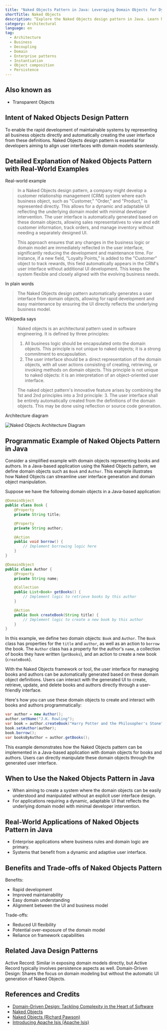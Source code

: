 ```yaml
---
title: "Naked Objects Pattern in Java: Leveraging Domain Objects for Dynamic UI Generation"
shortTitle: Naked Objects
description: “Explore the Naked Objects design pattern in Java. Learn how to dynamically create user interfaces from domain objects with examples and best practices.”
category: Architectural
language: en
tag:
  - Architecture
  - Business
  - Decoupling
  - Domain
  - Enterprise patterns
  - Instantiation
  - Object composition
  - Persistence
---
```


## Also known as

* Transparent Objects

## Intent of Naked Objects Design Pattern

To enable the rapid development of maintainable systems by representing all business objects directly and automatically creating the user interface from these definitions. Naked Objects design pattern is essential for developers aiming to align user interfaces with domain models seamlessly.

## Detailed Explanation of Naked Objects Pattern with Real-World Examples

Real-world example

> In a Naked Objects design pattern, a company might develop a customer relationship management (CRM) system where each business object, such as "Customer," "Order," and "Product," is represented directly. This allows for a dynamic and adaptable UI reflecting the underlying domain model with minimal developer intervention. The user interface is automatically generated based on these domain objects, allowing sales representatives to view and edit customer information, track orders, and manage inventory without needing a separately designed UI.
>
> This approach ensures that any changes in the business logic or domain model are immediately reflected in the user interface, significantly reducing the development and maintenance time. For instance, if a new field, "Loyalty Points," is added to the "Customer" object to track rewards, this field automatically appears in the CRM's user interface without additional UI development. This keeps the system flexible and closely aligned with the evolving business needs.

In plain words

> The Naked Objects design pattern automatically generates a user interface from domain objects, allowing for rapid development and easy maintenance by ensuring the UI directly reflects the underlying business model.

Wikipedia says

> Naked objects is an architectural pattern used in software engineering. It is defined by three principles:
>
> 1. All business logic should be encapsulated onto the domain objects. This principle is not unique to naked objects; it is a strong commitment to encapsulation.
> 2. The user interface should be a direct representation of the domain objects, with all user actions consisting of creating, retrieving, or invoking methods on domain objects. This principle is not unique to naked objects: it is an interpretation of an object-oriented user interface.
>
> The naked object pattern's innovative feature arises by combining the 1st and 2nd principles into a 3rd principle: 3. The user interface shall be entirely automatically created from the definitions of the domain objects. This may be done using reflection or source code generation.

Architecture diagram

![Naked Objects Architecture Diagram](./etc/naked-objects-architecture-diagram.png)


## Programmatic Example of Naked Objects Pattern in Java

Consider a simplified example with domain objects representing books and authors. In a Java-based application using the Naked Objects pattern, we define domain objects such as `Book` and `Author`. This example illustrates how Naked Objects can streamline user interface generation and domain object manipulation.

Suppose we have the following domain objects in a Java-based application:

````java
@DomainObject
public class Book {
    @Property
    private String title;

    @Property
    private String author;

    @Action
    public void borrow() {
        // Implement borrowing logic here
    }
}

@DomainObject
public class Author {
    @Property
    private String name;

    @Collection
    public List<Book> getBooks() {
        // Implement logic to retrieve books by this author
    }

    @Action
    public Book createBook(String title) {
        // Implement logic to create a new book by this author
    }
}
````

In this example, we define two domain objects: `Book` and `Author`. The `Book` class has properties for the `title` and `author`, as well as an action to `borrow` the book. The `Author` class has a property for the author's `name`, a collection of books they have written (`getBooks`), and an action to create a new book (`createBook`).

With the Naked Objects framework or tool, the user interface for managing books and authors can be automatically generated based on these domain object definitions. Users can interact with the generated UI to create, retrieve, update, and delete books and authors directly through a user-friendly interface.

Here's how you can use these domain objects to create and interact with books and authors programmatically:

```java
var author = new Author();
author.setName("J.K. Rowling");
var book = author.createBook("Harry Potter and the Philosopher's Stone");
book.setAuthor(author);
book.borrow();
var booksByAuthor = author.getBooks();
```

This example demonstrates how the Naked Objects pattern can be implemented in a Java-based application with domain objects for books and authors. Users can directly manipulate these domain objects through the generated user interface.

## When to Use the Naked Objects Pattern in Java

* When aiming to create a system where the domain objects can be easily understood and manipulated without an explicit user interface design.
* For applications requiring a dynamic, adaptable UI that reflects the underlying domain model with minimal developer intervention.

## Real-World Applications of Naked Objects Pattern in Java

* Enterprise applications where business rules and domain logic are primary.
* Systems that benefit from a dynamic and adaptive user interface.

## Benefits and Trade-offs of Naked Objects Pattern

Benefits: 

* Rapid development
* Improved maintainability
* Easy domain understanding
* Alignment between the UI and business model

Trade-offs: 

* Reduced UI flexibility
* Potential over-exposure of the domain model
* Reliance on framework capabilities

## Related Java Design Patterns

Active Record: Similar in exposing domain models directly, but Active Record typically involves persistence aspects as well.
Domain-Driven Design: Shares the focus on domain modeling but without the automatic UI generation of Naked Objects.

## References and Credits

* [Domain-Driven Design: Tackling Complexity in the Heart of Software](https://amzn.to/3wlDrze)
* [Naked Objects](https://amzn.to/3yhrfQr)
* [Naked Objects (Richard Pawson)](http://downloads.nakedobjects.net/resources/Pawson%20thesis.pdf)
* [Introducing Apache Isis (Apache Isis)](https://isis.apache.org/versions/1.16.0/pages/downloadable-presentations/resources/downloadable-presentations/IntroducingApacheIsis-notes.pdf)
